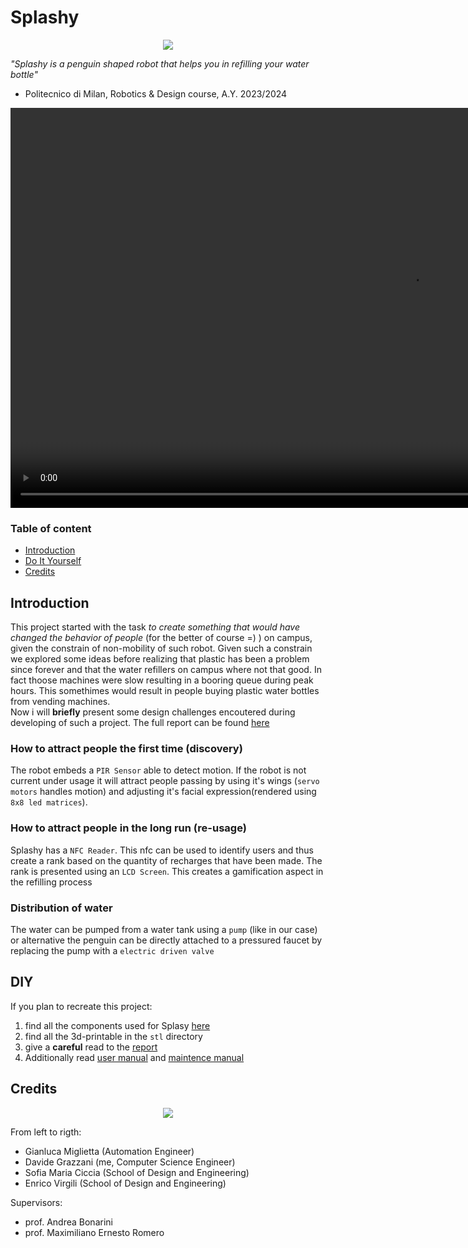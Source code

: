 # Splashy
<p align="center">
  <img src="https://github.com/user-attachments/assets/f5fed4ba-afbe-40ae-9c03-79528b048abe" />
</p>


*"Splashy is a penguin shaped robot that helps you in refilling your water bottle"*
- Politecnico di Milan, Robotics \& Design course, A.Y. 2023/2024





<div align="center">
  <video src="https://github.com/user-attachments/assets/b8be0e26-66e1-40f9-9cfe-064658929ba2" width="1280" />
</div>

### Table of content
- [Introduction](#introduction)
- [Do It Yourself](#diy)
- [Credits](#credits)

## Introduction
This project started with the task *to create something that would have changed the behavior of people* (for the better of course =) ) on campus, given the constrain of non-mobility of such robot. Given such a constrain we explored some ideas before realizing that plastic has been a problem since forever and that the water refillers on campus where not that good. In fact thoose machines were slow resulting in a booring queue during peak hours. This somethimes would result in people buying  plastic water bottles from vending machines.\
Now i will **briefly** present some design challenges encoutered during developing of such a project. The full report can be found [here](documentation/report.pdf)

### How to attract people the first time (discovery)
The robot embeds a `PIR Sensor` able to detect motion. If the robot is not current under usage it will attract people passing by using it's wings (`servo motors` handles motion) and adjusting it's facial expression(rendered using `8x8 led matrices`).

### How to attract people in the long run (re-usage)
Splashy has a `NFC Reader`. This nfc can be used to identify users and thus create a rank based on the quantity of recharges that have been made. The rank is presented using an `LCD Screen`. This creates a gamification aspect in the refilling process

### Distribution of water
The water can be pumped from a water tank using a `pump` (like in our case) or alternative the penguin can be directly attached to a pressured faucet by replacing the pump with a `electric driven valve` 

## DIY
If you plan to recreate this project:
1. find all the components used for Splasy [here](documentation/BOM.pdf)
2. find all the 3d-printable in the `stl` directory
3. give a **careful** read to the [report](documentation/report.pdf)
4. Additionally read [user manual](documentation/user_manual.pdf) and [maintence manual](documentation/maintence_manual.pdf)

## Credits
<p align="center">
  <img src="https://github.com/user-attachments/assets/9bc1cc19-a49e-4e46-a704-29662c4543e2" />
</p>

From left to rigth:
- Gianluca Miglietta (Automation Engineer)
- Davide Grazzani    (me, Computer Science Engineer)
- Sofia Maria Ciccia (School of Design and Engineering)
- Enrico Virgili     (School of Design and Engineering)

Supervisors:
- prof. Andrea Bonarini
- prof. Maximiliano Ernesto Romero
